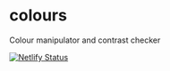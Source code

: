 # colours
Colour manipulator and contrast checker

[![Netlify Status](https://api.netlify.com/api/v1/badges/2078914d-df15-4326-8b0f-b7d5580e295e/deploy-status)](https://app.netlify.com/sites/priceless-payne-88b1ed/deploys)
